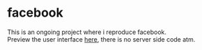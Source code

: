 # facebook
This is an ongoing project where i reproduce facebook. <br>
Preview the user interface <a href ="https://ogagaisi.github.io">here</a>, there is no server side code atm.
